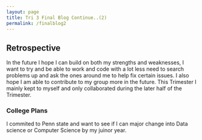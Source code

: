 ```yaml
---
layout: page
title: Tri 3 Final Blog Continue..(2)
permalink: /finalblog2
---
```


<h2> Retrospective</h2>


<p>In the future I hope I can build on both my strengths and weaknesses, I want to try and be able to work and code with a lot less need to search problems up and ask the ones around me to help fix certain issues. I also hope I am able to contribute to my group more in the future. This Trimester I mainly kept to myself and only collaborated during the later half of the Trimester.</p>

<h3> College Plans </h3>

<p> I commited to Penn state and want to see if I can major change into Data science or Computer Science by my juinor year.</p>

